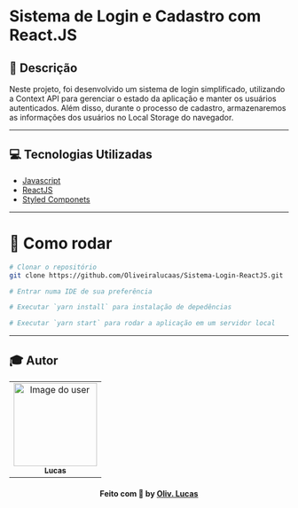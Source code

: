 # Sistema de Login e Cadastro com React.JS

## 📖 Descrição

Neste projeto, foi desenvolvido um sistema de login simplificado, utilizando a Context API para gerenciar o estado da aplicação e manter os usuários autenticados. Além disso, durante o processo de cadastro, armazenaremos as informações dos usuários no Local Storage do navegador.

<hr>

## 💻 Tecnologias Utilizadas

- [Javascript](https://developer.mozilla.org/pt-BR/docs/Web/javascript)
- [ReactJS](https://react.dev/)
- [Styled Componets](https://styled-components.com/)

<hr>

# 👷 Como rodar

```bash
# Clonar o repositório
git clone https://github.com/Oliveiralucaas/Sistema-Login-ReactJS.git

# Entrar numa IDE de sua preferência 

# Executar `yarn install` para instalação de depedências

# Executar `yarn start` para rodar a aplicação em um servidor local

```

<hr>

## :mortar_board: Autor

<table align="center">
    <tr>
        <td align="center">
            <a href="https://github.com/Oliveiralucaas">
                <img src="https://avatars2.githubusercontent.com/u/60048274?s=460&u=a7f56af7dbe7d6338401d5b256fba528d8f0400b&v=4" width="150px;" alt="Image do user" />
                <br />
                <sub><b>Lucas</b></sub>
            </a>           
        </td>    
    </tr>
</table>
<h4 align="center">
   Feito com 💜 by  <a href="https://www.linkedin.com/in/Oliveiralucaas/" target="_blank"> Oliv. Lucas</a>
</h4>

